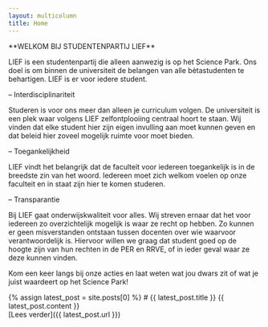 ```yaml
---
layout: multicolumn
title: Home
---
```

<article markdown="block">
**WELKOM BIJ STUDENTENPARTIJ LIEF**

LIEF is een studentenpartij die alleen aanwezig is op het Science Park. Ons doel is om binnen de universiteit de belangen van alle bètastudenten te behartigen. LIEF is er voor iedere student.

– Interdisciplinariteit

Studeren is voor ons meer dan alleen je curriculum volgen. De universiteit is een plek waar volgens LIEF zelfontplooiing centraal hoort te staan. Wij vinden dat elke student hier zijn eigen invulling aan moet kunnen geven en dat beleid hier zoveel mogelijk ruimte voor moet bieden.

– Toegankelijkheid

LIEF vindt het belangrijk dat de faculteit voor iedereen toegankelijk is in de breedste zin van het woord. Iedereen moet zich welkom voelen op onze faculteit en in staat zijn hier te komen studeren.

– Transparantie

Bij LIEF gaat onderwijskwaliteit voor alles. Wij streven ernaar dat het voor iedereen zo overzichtelijk mogelijk is waar ze recht op hebben. Zo kunnen er geen misverstanden ontstaan tussen docenten over wie waarvoor verantwoordelijk is. Hiervoor willen we graag dat student goed op de hoogte zijn van hun rechten in de PER en RRVE, of in ieder geval waar ze deze kunnen vinden.

Kom een keer langs bij onze acties en laat weten wat jou dwars zit of wat je juist waardeert op het Science Park!
</article>
<aside class="update_preview" markdown="block">
{% assign latest_post = site.posts[0] %}
# {{ latest_post.title }}
{{ latest_post.content }}
<div class="update_read_more" markdown="block">
[Lees verder]({{ latest_post.url }})
</div>
</aside>
